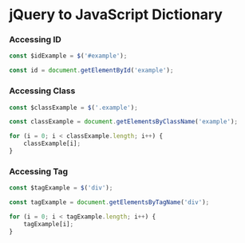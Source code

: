 # jQuery to JavaScript Dictionary

### Accessing ID

```js
const $idExample = $('#example');
```

```js
const id = document.getElementById('example');
```

### Accessing Class

```js
const $classExample = $('.example');
```

```js
const classExample = document.getElementsByClassName('example');

for (i = 0; i < classExample.length; i++) {
    classExample[i];
}
```

### Accessing Tag

```js
const $tagExample = $('div');
```

```js
const tagExample = document.getElementsByTagName('div');

for (i = 0; i < tagExample.length; i++) {
    tagExample[i];
}
```

